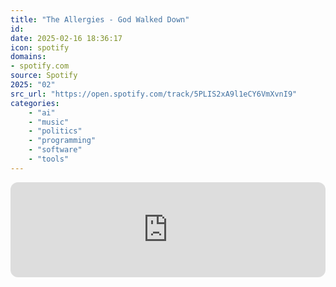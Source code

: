 ```yaml
---
title: "The Allergies - God Walked Down"
id: 
date: 2025-02-16 18:36:17
icon: spotify
domains:
- spotify.com
source: Spotify
2025: "02"
src_url: "https://open.spotify.com/track/5PLIS2xA9l1eCY6VmXvnI9"
categories:
    - "ai"
    - "music"
    - "politics"
    - "programming"
    - "software"
    - "tools"
---
```

<iframe style="border-radius: 12px" width="100%" height="152" title="Spotify Embed: God Walked Down" frameborder="0" allowfullscreen allow="autoplay; clipboard-write; encrypted-media; fullscreen; picture-in-picture" loading="lazy" src="https://open.spotify.com/embed/track/5PLIS2xA9l1eCY6VmXvnI9?utm_source=oembed"></iframe>
